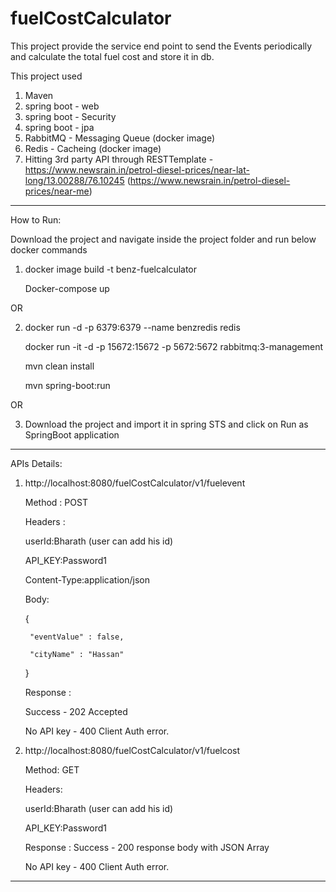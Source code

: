 # fuelCostCalculator

This project provide the service end point to send the Events periodically and calculate the total fuel cost and store it in db.

This project used 
1. Maven
2. spring boot - web
3. spring boot - Security
4. spring boot - jpa
5. RabbitMQ - Messaging Queue (docker image)
6. Redis -  Cacheing  (docker image)
7. Hitting 3rd party API through RESTTemplate - https://www.newsrain.in/petrol-diesel-prices/near-lat-long/13.00288/76.10245 
  (https://www.newsrain.in/petrol-diesel-prices/near-me)

----------------------------------------------------------------------------------------------------------------------------------

How to Run:

Download the project and navigate inside the project folder and run below docker commands

1. 
      docker image build -t benz-fuelcalculator
      
      Docker-compose up 

OR

2. 
    docker run -d -p 6379:6379 --name benzredis redis
    
    docker run -it -d -p  15672:15672 -p 5672:5672 rabbitmq:3-management
    
    mvn clean install
    
    mvn spring-boot:run

OR

3.
    Download the project and import it in spring STS and click on Run as SpringBoot application


----------------------------------------------------------------------------------------------------------------------------------

APIs Details:


1. http://localhost:8080/fuelCostCalculator/v1/fuelevent 

    Method : POST

    Headers : 

      userId:Bharath (user can add his id)

      API_KEY:Password1

      Content-Type:application/json

    Body:

      {
        
        "eventValue" : false,

        "cityName" : "Hassan"
      }

    Response : 

      Success - 202 Accepted 

      No API key -  400 Client Auth error.
 
2. http://localhost:8080/fuelCostCalculator/v1/fuelcost  

    Method: GET

    Headers:

      userId:Bharath (user can add his id)

      API_KEY:Password1

    Response : 
     Success - 200 response body with JSON Array 

     No API key -  400 Client Auth error.

 
 ----------------------------------------------------------------------------------------------------------------------------------
 
 




